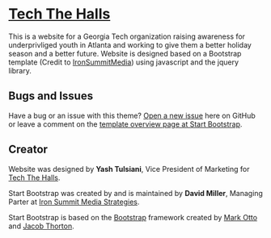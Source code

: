 # [Tech The Halls](http://techthehalls.gtorg.gatech.edu/)

This is a website for a Georgia Tech organization raising awareness for underprivliged youth in Atlanta and working to give them a better holiday season and a better future. Website is designed based on a Bootstrap template (Credit to [IronSummitMedia](https://github.com/IronSummitMedia/)) using javascript and the jquery library.

## Bugs and Issues

Have a bug or an issue with this theme? [Open a new issue](https://github.com/IronSummitMedia/startbootstrap-business-casual/issues) here on GitHub or leave a comment on the [template overview page at Start Bootstrap](http://startbootstrap.com/template-overviews/business-casual/).

## Creator

Website was designed by **Yash Tulsiani**, Vice President of Marketing for [Tech The Halls](http://techthehalls.gtorg.gatech.edu/).

Start Bootstrap was created by and is maintained by **David Miller**, Managing Parter at [Iron Summit Media Strategies](http://www.ironsummitmedia.com/).

Start Bootstrap is based on the [Bootstrap](http://getbootstrap.com/) framework created by [Mark Otto](https://twitter.com/mdo) and [Jacob Thorton](https://twitter.com/fat).
